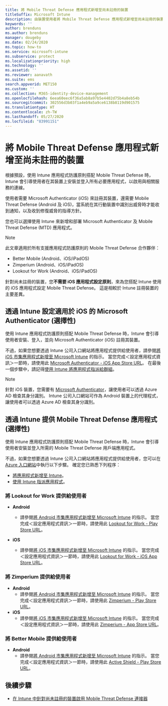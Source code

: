 ```yaml
---
title: 將 Mobile Threat Defense 應用程式新增至尚未註冊的裝置
titleSuffix: Microsoft Intune
description: 由裝置使用者將 Mobile Threat Defense 應用程式新增至尚未註冊的裝置。
keywords: ''
author: brenduns
ms.author: brenduns
manager: dougeby
ms.date: 02/24/2020
ms.topic: how-to
ms.service: microsoft-intune
ms.subservice: protect
ms.localizationpriority: high
ms.technology: ''
ms.assetid: ''
ms.reviewer: aanavath
ms.suite: ems
search.appverid: MET150
ms.custom: ''
ms.collection: M365-identity-device-management
ms.openlocfilehash: 6eea60eec6f36a5ab8a97b5e4402d75b4a8eb54b
ms.sourcegitcommit: 302556d3b03f1a4eb9a5a9ce6138b8119d901575
ms.translationtype: HT
ms.contentlocale: zh-TW
ms.lasthandoff: 05/27/2020
ms.locfileid: "83991151"
---
```

# <a name="add-mobile-threat-defense-apps-to-unenrolled-devices"></a>將 Mobile Threat Defense 應用程式新增至尚未註冊的裝置

根據預設，使用 Intune 應用程式防護原則搭配 Mobile Threat Defense 時，Intune 會引導使用者在其裝置上安裝並登入所有必要應用程式，以啟用與相關服務的連線。

使用者需要 Microsoft Authenticator (iOS) 來註冊其裝置，還需要 Mobile Threat Defense (Android 及 iOS)，當系統在其行動裝置中識別出威脅時才能收到通知，以及收到修復威脅的指導方針。

您也可以選擇使用 Intune 來新增和部署 Microsoft Authenticator 及 Mobile Threat Defense (MTD) 應用程式。

> [!NOTE]
> 此文章適用於所有支援應用程式防護原則的 Mobile Threat Defense 合作夥伴：
>
> - Better Mobile (Android、iOS/iPadOS)
> - Zimperium (Android、iOS/iPadOS)
> - Lookout for Work (Android、iOS/iPadOS)
>
> 針對尚未註冊的裝置，您**不需要 iOS 應用程式設定原則**，來為您搭配 Intune 使用的 iOS 應用程式設定 Mobile Threat Defense。 這是相較於 Intune 註冊裝置的主要差異。

## <a name="configure-microsoft-authenticator-for-ios-via-intune-optional"></a>透過 Intune 設定適用於 iOS 的 Microsoft Authenticator (選擇性)

使用 Intune 應用程式防護原則搭配 Mobile Threat Defense 時，Intune 會引導使用者安裝、登入，並向 Microsoft Authenticator (iOS) 註冊其裝置。

不過，如果您想要透過 Intune 公司入口網站將應用程式提供給使用者，請參閱[將 iOS 市集應用程式新增至 Microsoft Intune](../apps/store-apps-ios.md) 的指示。 當您完成＜設定應用程式資訊＞一節時，請使用此 [Microsoft Authenticator - iOS App Store URL](https://itunes.apple.com/us/app/microsoft-authenticator/id983156458?mt=8)。 在最後一個步驟中，請記得[使用 Intune 將應用程式指派給群組](../apps/apps-deploy.md)。

> [!NOTE]
> 針對 iOS 裝置，您需要有 [Microsoft Authenticator](https://docs.microsoft.com/azure/multi-factor-authentication/end-user/microsoft-authenticator-app-how-to)，讓使用者可以透過 Azure AD 檢查其身分識別。 Intune 公司入口網站可作為 Android 裝置上的代理程式，讓使用者可以透過 Azure AD 檢查其身分識別。

## <a name="making-mobile-threat-defense-apps-available-via-intune-optional"></a>透過 Intune 提供 Mobile Threat Defense 應用程式 (選擇性)

使用 Intune 應用程式防護原則搭配 Mobile Threat Defense 時，Intune 會引導使用者安裝並登入所需的 Mobile Threat Defense 用戶端應用程式。

不過，如果您想要透過 Intune 公司入口網站將應用程式提供給使用者，您可以在 [Azure 入口網站](https://portal.azure.com/)中執行以下步驟。 確定您已熟悉下列程序：

- [將應用程式新增至 Intune](../apps/apps-add.md)。
- [使用 Intune 指派應用程式](../apps/apps-deploy.md)。

### <a name="making-lookout-for-work-available-to-end-users"></a>將 Lookout for Work 提供給使用者

- **Android**  
  - 請參閱[將 Android 市集應用程式新增至 Microsoft Intune](../apps/store-apps-android.md) 的指示。 當您完成＜設定應用程式資訊＞一節時，請使用此 [Lookout for Work - Play Store URL](https://play.google.com/store/apps/details?id=com.lookout.enterprise)。

- **iOS**
  - 請參閱[將 iOS 市集應用程式新增至 Microsoft Intune](../apps/store-apps-ios.md) 的指示。 當您完成＜設定應用程式資訊＞一節時，請使用此 [Lookout for Work - iOS App Store URL](https://itunes.apple.com/us/app/lookout-for-work/id997193468?mt=8)。

<!-- ### Making Symantec Endpoint Protection Mobile available to end users
- **Android**
  - See the instructions for [adding Android store apps to Microsoft Intune](../apps/store-apps-android.md). When completing the **Configure app information** section, use this [SEP Mobile app store URL](https://play.google.com/store/apps/details?id=com.skycure.skycure). For **Minimum operating system**, select **Android 4.0 (Ice Cream Sandwich)**.

- **iOS**
  - See the instructions for [adding iOS store apps to Microsoft Intune](../apps/store-apps-ios.md). Use this [SEP Mobile - App Store URL](https://itunes.apple.com/us/app/skycure/id695620821?mt=8) when completing the **Configure app information** section.

### Making Check Point SandBlast Mobile available to end users
- **Android**  
  - See the instructions for [adding Android store apps to Microsoft Intune](../apps/store-apps-android.md). Use this [Check Point SandBlast Mobile - Play Store URL](https://play.google.com/store/apps/details?id=com.lacoon.security.fox) when completing the **Configure app information** section. 

- **iOS**
  - See the instructions for [adding iOS store apps to Microsoft Intune](../apps/store-apps-ios.md). Use this [Check Point SandBlast Mobile - App Store URL](https://apps.apple.com/us/app/sandblast-mobile-protect/id1006390797) when completing the **Configure app information** section. -->

### <a name="making-zimperium-available-to-end-users"></a>將 Zimperium 提供給使用者

- **Android**
  - 請參閱[將 Android 市集應用程式新增至 Microsoft Intune](../apps/store-apps-android.md) 的指示。 當您完成＜設定應用程式資訊＞一節時，請使用此 [Zimperium - Play Store URL](https://play.google.com/store/apps/details?id=com.zimperium.zips&hl=en)。
- **iOS**
  - 請參閱[將 iOS 市集應用程式新增至 Microsoft Intune](../apps/store-apps-ios.md) 的指示。 當您完成＜設定應用程式資訊＞一節時，請使用此 [Zimperium - App Store URL](https://itunes.apple.com/us/app/zimperium-zips/id1030924459?mt=8)。

<!-- ### Making Pradeo available to end users
- **Android**
  - See the instructions for [adding Android store apps to Microsoft Intune](../apps/store-apps-android.md). Use this [Pradeo - Play Store URL](https://play.google.com/store/apps/details?id=net.pradeo.service&hl=en_US) when completing the **Configure app information** section.

- **iOS**
  - See the instructions for [adding iOS store apps to Microsoft Intune](../apps/store-apps-ios.md). Use this [Pradeo - App Store URL](https://itunes.apple.com/us/app/pradeo-agent/id547979360?mt=8) when completing the **Configure app information** section. -->

### <a name="making-better-mobile-available-to-end-users"></a>將 Better Mobile 提供給使用者

- **Android**
  - 請參閱[將 Android 市集應用程式新增至 Microsoft Intune](../apps/store-apps-android.md) 的指示。 當您完成＜設定應用程式資訊＞一節時，請使用此 [Active Shield - Play Store URL](https://play.google.com/store/apps/details?id=com.better.active.shield.enterprise)。

<!-- - **iOS**
  - See the instructions for [adding iOS store apps to Microsoft Intune](../apps/store-apps-ios.md). Use this [ActiveShield - App Store URL](https://itunes.apple.com/us/app/activeshield/id980234260?mt=8&uo=4) when completing the **Configure app information** section. -->

<!-- ### Making Sophos available to end users
- **Android**
  - See the instructions for [adding Android store apps to Microsoft Intune](../apps/store-apps-android.md). Use this [Sophos - Play Store URL](https://play.google.com/store/apps/details?id=com.sophos.smsec) when completing the **Configure app information** section.

- **iOS**
  - See the instructions for [adding iOS store apps to Microsoft Intune](../apps/store-apps-ios.md). Use this [ActiveShield - App Store URL](https://itunes.apple.com/us/app/sophos-mobile-security/id1086924662?mt=8) when completing the **Configure app information** section.

### Making Wandera available to end users
- **Android**
  - See the instructions for [adding Android store apps to Microsoft Intune](../apps/store-apps-android.md). Use this [Wandera Mobile - Play Store URL](https://play.google.com/store/apps/details?id=com.wandera.android) when completing the **Configure app information** section. For **Minimum operating system**, select **Android 5.0**.

- **iOS**
  - See the instructions for [adding iOS store apps to Microsoft Intune](../apps/store-apps-ios.md). Use this [Wandera Mobile - - App Store URL](https://itunes.apple.com/app/wandera/id605469330) when completing the **Configure app information** section. -->

## <a name="next-steps"></a>後續步驟

- [在 Intune 中針對尚未註冊的裝置啟用 Mobile Threat Defense 連接器](mtd-enable-unenrolled-devices.md)